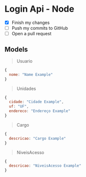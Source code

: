 # Login Api - Node

- [x] Finish my changes
- [ ] Push my commits to GitHub
- [ ] Open a pull request

## Models
> Usuario
```js
{
  nome: "Name Example"
}
```
> Unidades
```js
{
  cidade: "Cidade Example",
  uf: "UF",
  endereco: "Endereço Example"
}
```
> Cargo
```js
{
  descricao: "Cargo Example"
}
```
> NiveisAcesso
```js
{
  descricao: "NiveisAcesso Example"
}
```
